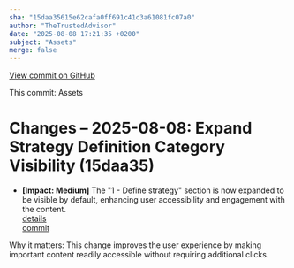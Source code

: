 ```yaml
---
sha: "15daa35615e62cafa0ff691c41c3a61081fc07a0"
author: "TheTrustedAdvisor"
date: "2025-08-08 17:21:35 +0200"
subject: "Assets"
merge: false
---
```


[View commit on GitHub](https://github.com/TheTrustedAdvisor/FabricAdoptionFramework/commit/15daa35615e62cafa0ff691c41c3a61081fc07a0)

This commit: Assets

# Changes – 2025-08-08: Expand Strategy Definition Category Visibility (15daa35)

- **[Impact: Medium]** The "1 - Define strategy" section is now expanded to be visible by default, enhancing user accessibility and engagement with the content.  
   [details](/docs/about/changes/2025-08-08-assets)  
   [commit](https://github.com/TheTrustedAdvisor/FabricAdoptionFramework/commit/15daa35615e62cafa0ff691c41c3a61081fc07a0)  

Why it matters: This change improves the user experience by making important content readily accessible without requiring additional clicks.
